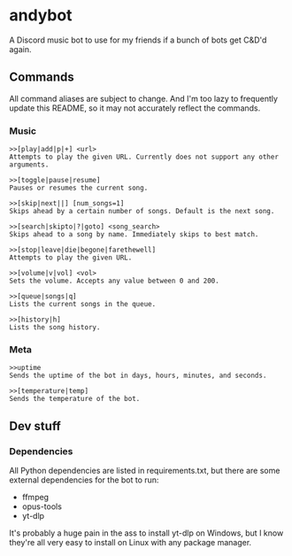 # andybot

A Discord music bot to use for my friends if a bunch of bots get C&D'd again.

## Commands

All command aliases are subject to change. And I'm too lazy to frequently
update this README, so it may not accurately reflect the commands.

### Music

```
>>[play|add|p|+] <url>
Attempts to play the given URL. Currently does not support any other arguments.

>>[toggle|pause|resume] 
Pauses or resumes the current song.

>>[skip|next||] [num_songs=1]
Skips ahead by a certain number of songs. Default is the next song.

>>[search|skipto|?|goto] <song_search>
Skips ahead to a song by name. Immediately skips to best match.

>>[stop|leave|die|begone|farethewell] 
Attempts to play the given URL.

>>[volume|v|vol] <vol>
Sets the volume. Accepts any value between 0 and 200.

>>[queue|songs|q] 
Lists the current songs in the queue.

>>[history|h] 
Lists the song history.
```

### Meta

```
>>uptime
Sends the uptime of the bot in days, hours, minutes, and seconds.

>>[temperature|temp]
Sends the temperature of the bot.
```

## Dev stuff

### Dependencies

All Python dependencies are listed in requirements.txt, but there are some
external dependencies for the bot to run:

- ffmpeg
- opus-tools
- yt-dlp

It's probably a huge pain in the ass to install yt-dlp on Windows, but I know
they're all very easy to install on Linux with any package manager.
